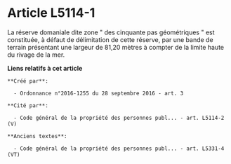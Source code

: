 # Article L5114-1

La réserve domaniale dite zone " des cinquante pas géométriques " est constituée, à défaut de délimitation de cette réserve,
par une bande de terrain présentant une largeur de 81,20 mètres à compter de la limite haute du rivage de la mer.

**Liens relatifs à cet article**

	**Créé par**:

	  - Ordonnance n°2016-1255 du 28 septembre 2016 - art. 3

	**Cité par**:

	  - Code général de la propriété des personnes publ... - art. L5114-2 (V)

	**Anciens textes**:

	  - Code général de la propriété des personnes publ... - art. L5331-4 (VT)
